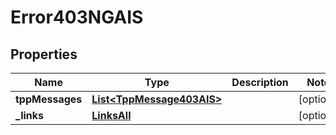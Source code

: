 # Error403NGAIS

## Properties
Name | Type | Description | Notes
------------ | ------------- | ------------- | -------------
**tppMessages** | [**List&lt;TppMessage403AIS&gt;**](TppMessage403AIS.md) |  |  [optional]
**_links** | [**LinksAll**](LinksAll.md) |  |  [optional]
